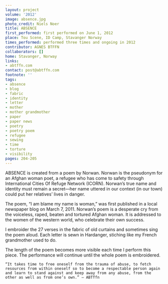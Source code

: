 ```yaml
---
layout: project
volume: '2012'
image: absence.jpg
photo_credit: Niels Noer
title: ABSENCE
first_performed: first performed on June 1, 2012
place: Tou Scene, ID Camp, Stavanger Norway
times_performed: performed three times and ongoing in 2012
contributor: AGNES BTFFN
collaborators: []
home: Stavanger, Norway
links:
- abtffn.com
contact: post@abtffn.com
footnote: ''
tags:
- absence
- blog
- fabric
- identity
- letter
- mother
- mother grandmother
- paper
- paper news
- poetry
- poetry poem
- refugee
- sewing
- time
- torture
- visibility
pages: 204-205
---
```


ABSENCE is created from a poem by Norwan. Norwan is the pseudonym for an Afghan woman poet, a refugee who has come to safety through International Cities Of Refuge Network (ICORN). Norwan’s true name and identity must remain a secret—her name uttered in our context (in our town) could put her relatives’ lives in danger.

The poem, “I am blame my name is woman,” was first published in a local newspaper blog on March 7, 2011. Norwan’s poem is a desperate cry from the voiceless, raped, beaten and tortured Afghan woman. It is addressed to the women of the western world, who celebrate their own success.

I embroider the 27 verses in the fabric of old curtains and sometimes sing the poem aloud. Each letter is sewn in Hardanger, stiching like my French grandmother used to do.

The length of the poem becomes more visible each time I perform this piece. The performance will continue until the whole poem is embroidered.

	“It takes time to free oneself from the trauma of abuse, to fetch resources from within oneself so to become a respectable person again and learn to stand against and keep away from any abuse, from the other as well as from one’s own.” — ABTffn
